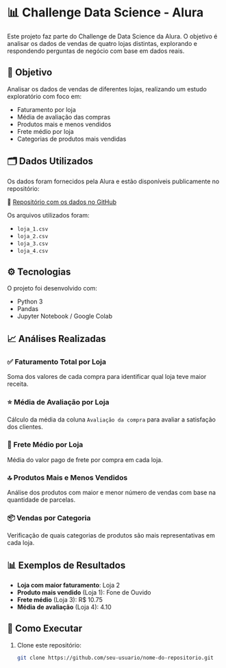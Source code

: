 # 📊 Challenge Data Science - Alura

Este projeto faz parte do Challenge de Data Science da Alura. O objetivo é analisar os dados de vendas de quatro lojas distintas, explorando e respondendo perguntas de negócio com base em dados reais.

## 🧠 Objetivo

Analisar os dados de vendas de diferentes lojas, realizando um estudo exploratório com foco em:

- Faturamento por loja
- Média de avaliação das compras
- Produtos mais e menos vendidos
- Frete médio por loja
- Categorias de produtos mais vendidas

## 🗂️ Dados Utilizados

Os dados foram fornecidos pela Alura e estão disponíveis publicamente no repositório:

🔗 [Repositório com os dados no GitHub](https://github.com/alura-es-cursos/challenge1-data-science)

Os arquivos utilizados foram:

- `loja_1.csv`
- `loja_2.csv`
- `loja_3.csv`
- `loja_4.csv`

## ⚙️ Tecnologias

O projeto foi desenvolvido com:

- Python 3
- Pandas
- Jupyter Notebook / Google Colab

## 📈 Análises Realizadas

### ✅ Faturamento Total por Loja
Soma dos valores de cada compra para identificar qual loja teve maior receita.

### ⭐ Média de Avaliação por Loja
Cálculo da média da coluna `Avaliação da compra` para avaliar a satisfação dos clientes.

### 🚚 Frete Médio por Loja
Média do valor pago de frete por compra em cada loja.

### 🔝 Produtos Mais e Menos Vendidos
Análise dos produtos com maior e menor número de vendas com base na quantidade de parcelas.

### 📦 Vendas por Categoria
Verificação de quais categorias de produtos são mais representativas em cada loja.

## 📊 Exemplos de Resultados

- **Loja com maior faturamento**: Loja 2
- **Produto mais vendido** (Loja 1): Fone de Ouvido
- **Frete médio** (Loja 3): R$ 10.75
- **Média de avaliação** (Loja 4): 4.10

## 🚀 Como Executar

1. Clone este repositório:
   ```bash
   git clone https://github.com/seu-usuario/nome-do-repositorio.git

